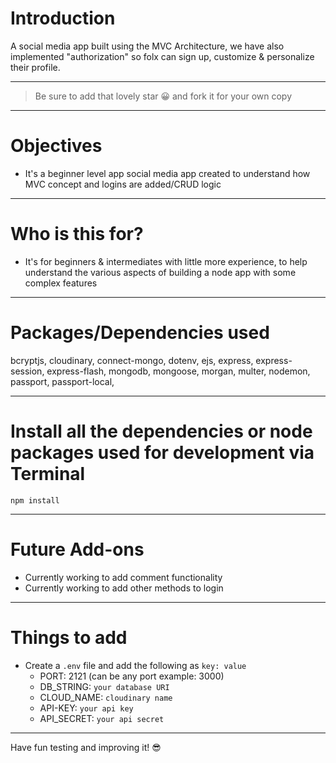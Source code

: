 # Introduction

A social media app built using the MVC Architecture, we have also implemented "authorization" so folx can sign up, customize & personalize their profile.

---

> Be sure to add that lovely star 😀 and fork it for your own copy

---

# Objectives

- It's a beginner level app social media app created to understand how MVC concept and logins are added/CRUD logic 

---

# Who is this for? 

- It's for beginners & intermediates with little more experience, to help understand the various aspects of building a node app with some complex features

---

# Packages/Dependencies used 

bcryptjs, cloudinary, connect-mongo, dotenv, ejs, express, express-session, express-flash, mongodb, mongoose, morgan, multer, nodemon, passport, passport-local, 

---

# Install all the dependencies or node packages used for development via Terminal

`npm install` 

---

# Future Add-ons
- Currently working to add comment functionality
- Currently working to add other methods to login
---

# Things to add

- Create a `.env` file and add the following as `key: value` 
  - PORT: 2121 (can be any port example: 3000) 
  - DB_STRING: `your database URI` 
  - CLOUD_NAME: `cloudinary name` 
  - API-KEY: `your api key` 
  - API_SECRET: `your api secret` 
 ---
 
 Have fun testing and improving it! 😎


